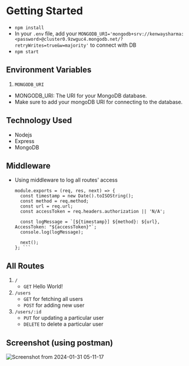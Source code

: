 # Getting Started

- `npm install`
- In your `.env` file, add your `MONGODB_URI='mongodb+srv://kenwaysharma:<password>@cluster0.9zwguc4.mongodb.net/?retryWrites=true&w=majority'` to connect with DB
- `npm start`
  
## Environment Variables
1. `MONGODB_URI`
- MONGODB_URI: The URI for your MongoDB database.
- Make sure to add your mongoDB URI for connecting to the database.

## Technology Used
  - Nodejs
  - Express
  - MongoDB

## Middleware
- Using middleware to log all routes' access
  ```
  module.exports = (req, res, next) => {
    const timestamp = new Date().toISOString();
    const method = req.method;
    const url = req.url;
    const accessToken = req.headers.authorization || 'N/A';
  
    const logMessage = `[${timestamp}] ${method}: ${url}, AccessToken: "${accessToken}"`;
    console.log(logMessage);
  
    next();
  }; ```

## All Routes
1. `/` 
   - `GET` Hello World!
2. `/users`
   - `GET` for fetching all users
   - `POST` for adding new user
3. `/users/:id`
   - `PUT` for updating a particular user
   - `DELETE` to delete a particular user
  
## Screenshot (using postman)

![Screenshot from 2024-01-31 05-11-17](https://github.com/kenwaysharma/node-express-mongoDB-crud-demo/assets/50889210/c00253b6-2cd2-4ed0-b8b3-95e48bdd7f90)
